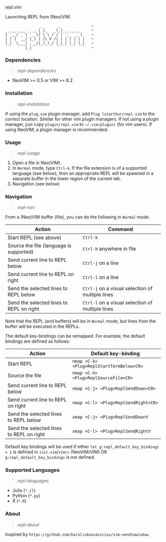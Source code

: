 *repl.vim*

Launching REPL from (Neo)VIM.

                    _       _              ~
     _ __ ___ _ __ | |_   _(_)_ __ ___     ~
    | '__/ _ \ '_ \| \ \ / / | '_ ` _ \    ~
    | | |  __/ |_) | |\ V /| | | | | | |   ~
    |_|  \___| .__/|_(_)_/ |_|_| |_| |_|   ~
             |_|                           ~

### Dependencies
> *repl-dependencies*

- NeoVIM >= 0.5 or VIM >= 8.2

### Installation
> *repl-installation*

If using the `plug.vim` plugin manager, add `Plug luiarthur/repl.vim` to the
correct location. Similar for other vim plugin managers. If not using a plugin
manager, just copy `plugin/repl.vim` to `~/.vim/plugin/` (for vim users). If
using NeoVIM, a plugin manager is recommended.

### Usage
> *repl-usage*

1. Open a file in Neo(VIM).
2. In `Normal` mode, type `Ctrl-k`. If the file extension is of a supported
   language (see below), then an appropriate REPL will be spawned in a separate
   buffer in the lower region of the current tab.
3. Navigation (see below)

### Navigation
> *repl-nav*

From a (Neo)VIM buffer (file), you can do the following in `Normal` mode.

Action                                   | Command
---------------------------------------- |------------------------------------------------ 
Start REPL (see above)                   |`Ctrl-k`
Source the file (language is supported)  |`Ctrl-h` anywhere in file
Send current line to REPL below          |`Ctrl-j` on a line
Send current line to REPL on right       |`Ctrl-l` on a line
Send the selected lines to REPL below    |`Ctrl-j` on a visual selection of multiple lines 
Send the selected lines to REPL on right |`Ctrl-l` on a visual selection of multiple lines 

Note that the REPL (and buffers) will be in `Normal` mode, but lines from the
buffer will be executed in the REPLs.

The default key-bindings can be remapped. For example, the default bindings are
defined as follows:

Action                                   | Default key-binding
---------------------------------------- |------------------------------------------------ 
Start REPL                               | `nmap <C-k> <Plug>ReplStartTermBelow<CR>`
Source the file                          | `nmap <C-h> <Plug>ReplSourceFile<CR>`
Send current line to REPL below          | `nmap <C-j> <Plug>ReplSendDown<CR>`
Send current line to REPL on right       | `nmap <C-l> <Plug>ReplSendRight<CR>`
Send the selected lines to REPL below    | `xmap <C-j> <Plug>ReplSendDownV`
Send the selected lines to REPL on right | `xmap <C-l> <Plug>ReplSendRightV`

Default key bindings will be used if either `let g:repl_default_key_bindings = 1`
is defined in `init.vim`/`vimrc` (NeoVIM/VIM) OR `g:repl_default_key_bindings`
is not defined.

### Supported Languages
> *repl-languages*

- Julia (`*.jl`)
- Python (`*.py`)
- R (`*.R`)

### About
> *repl-about*

Inspired by `https://github.com/karoliskoncevicius/vim-sendtowindow`.

